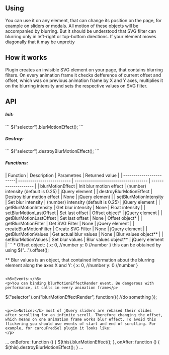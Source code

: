 <h2>Using</h2>
<p>You can use it on any element, that can change its position on the page, for example on sliders or modals. All motion of these objects will be accompanied by blurring. But it should be understood that SVG filter can blurring only in left-right or top-bottom directions. If your element moves diagonally that it may be unpretty</p>

<h2>How it works</h2>
<p>Plugin creates an invisible SVG element on your page, that contains blurring filters. On every animation frame it checks defference of current offset and offset, which was on previous animation frame by X and Y axes, multiplies it on the blurring intensity and sets the respective values on SVG filter.</p>

<h2>API</h2>
<h5>Init:</h5>
```
$("selector").blurMotionEffect();
```
<h5>Destroy:</h5>
```
$("selector").destroyBlurMotionEffect();
```

<h5>Functions:</h5>
| Function                | Description                | Parametres                           | Returned value       |
| ------------------------| -------------------------- | ------------------------------------ | -------------------- |
| blurMotionEffect        | Init blur motion effect    | (number) intensity (default is 0.25) | jQuery element       |
| destroyBlurMotionEffect | Destroy blur motion effect | None                                 | jQuery element       |
| setBlurMotionIntensity  | Set blur intensity         | (number) intensity (default is 0.25) | jQuery element       |
| getBlurMotionIntensity  | Get blur intensity         | None                                 | Float intensity      |
| setBlurMotionLastOffset | Set last offset            | Offset object*                       | jQuery element       |
| getBlurMotionLastOffset | Set last offset            | None                                 | Offset object*       |
| getBlurMotionFilter     | Get SVG Filter             | None                                 | jQuery element       |
| createBlurMotionFilter  | Create SVG Filter          | None                                 | jQuery element       |
| getBlurMotionValues     | Get actual blur values     | None                                 | Blur values object** |
| setBlurMotionValues     | Set blur values            | Blur values object**                 | jQuery element       |
```
* Offset object: 
{
  x: 0, //number
  y: 0 //number
}
this can be obtained by using $("...").offset();

** Blur values is an object, that contained information about the blurring element along the axes X and Y:
{
  x: 0, //number
  y: 0 //number
}
```

<h5>Events:</h5>
<p>You can binding blurMotionEffectRender event. Be dangerous with performance, it calls in every animation frame</p>
```
$("selector").on("blurMotionEffectRender", function(){
  //do something
});
```

<p><b>Notice:</b> most of jQuery sliders are rebased their slides after scrolling for an infinite scroll. Therefore changing the offset, which means on one animation frame works blur effect. To avoid this flickering you should use events of start and end of scrolling. For example, for carouFredSel plugin it looks like:
</p>
```
...
onBefore: function () {
	$(this).blurMotionEffect();
},
onAfter: function () {
	$(this).destroyBlurMotionEffect();
}
...
```

